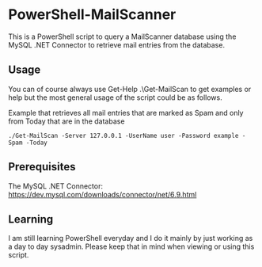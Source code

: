 # PowerShell-MailScanner
This is a PowerShell script to query a MailScanner database using the MySQL .NET Connector to retrieve mail entries from the database.

## Usage
You can of course always use Get-Help .\Get-MailScan to get examples or help but the most general usage of the script could be as follows. 

Example that retrieves all mail entries that are marked as Spam and only from Today that are in the database

```
./Get-MailScan -Server 127.0.0.1 -UserName user -Password example -Spam -Today
```

## Prerequisites
The MySQL .NET Connector: https://dev.mysql.com/downloads/connector/net/6.9.html

## Learning
I am still learning PowerShell everyday and I do it mainly by just working as a day to day sysadmin. Please keep that in mind when viewing or using this script. 

